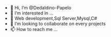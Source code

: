 - 👋 Hi, I’m @Dedaldino-Papelo
- 👀 I’m interested in ...
- 🌱 Web development,Sql Server,Mysql,C#
- 💞️ I’m looking to collaborate on every projects
- 📫 How to reach me ...

<!---
Dedaldino-Papelo/Dedaldino-Papelo is a ✨ special ✨ repository because its `README.md` (this file) appears on your GitHub profile.
You can click the Preview link to take a look at your changes.
--->
